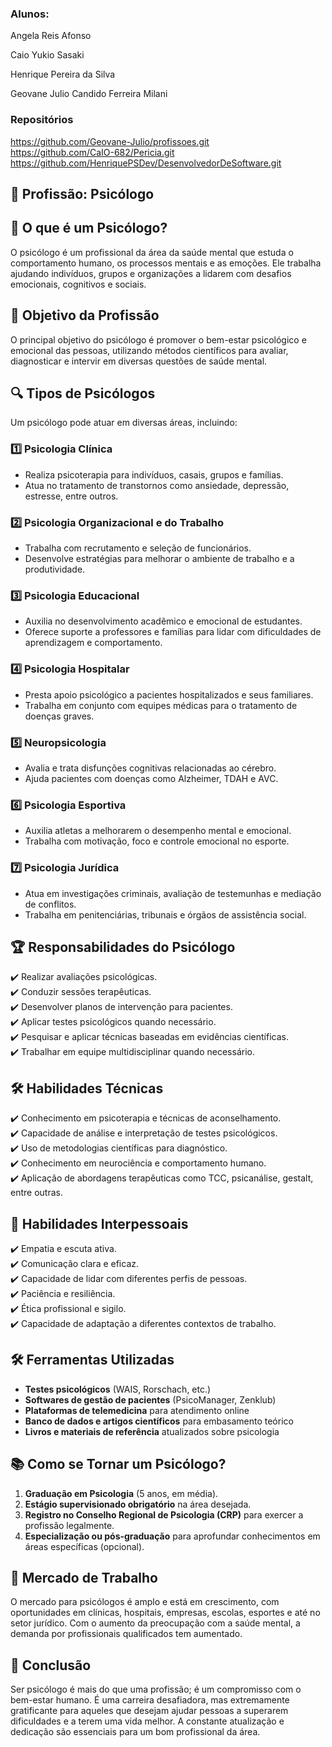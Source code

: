 ### Alunos: 
<p>Angela Reis Afonso</p>
<p>Caio Yukio Sasaki</p>
<p>Henrique Pereira da Silva</p>
<p>Geovane Julio Candido Ferreira Milani</p>

### Repositórios
<a>https://github.com/Geovane-Julio/profissoes.git</a><br>
<a>https://github.com/CaIO-682/Pericia.git</a><br>
<a>https://github.com/HenriquePSDev/DesenvolvedorDeSoftware.git</a>

## 📘 Profissão: Psicólogo

## 🧠 O que é um Psicólogo?
O psicólogo é um profissional da área da saúde mental que estuda o comportamento humano, os processos mentais e as emoções. Ele trabalha ajudando indivíduos, grupos e organizações a lidarem com desafios emocionais, cognitivos e sociais.

## 🎯 Objetivo da Profissão
O principal objetivo do psicólogo é promover o bem-estar psicológico e emocional das pessoas, utilizando métodos científicos para avaliar, diagnosticar e intervir em diversas questões de saúde mental.

## 🔍 Tipos de Psicólogos
Um psicólogo pode atuar em diversas áreas, incluindo:

### 1️⃣ **Psicologia Clínica**
- Realiza psicoterapia para indivíduos, casais, grupos e famílias.
- Atua no tratamento de transtornos como ansiedade, depressão, estresse, entre outros.

### 2️⃣ **Psicologia Organizacional e do Trabalho**
- Trabalha com recrutamento e seleção de funcionários.
- Desenvolve estratégias para melhorar o ambiente de trabalho e a produtividade.

### 3️⃣ **Psicologia Educacional**
- Auxilia no desenvolvimento acadêmico e emocional de estudantes.
- Oferece suporte a professores e famílias para lidar com dificuldades de aprendizagem e comportamento.

### 4️⃣ **Psicologia Hospitalar**
- Presta apoio psicológico a pacientes hospitalizados e seus familiares.
- Trabalha em conjunto com equipes médicas para o tratamento de doenças graves.

### 5️⃣ **Neuropsicologia**
- Avalia e trata disfunções cognitivas relacionadas ao cérebro.
- Ajuda pacientes com doenças como Alzheimer, TDAH e AVC.

### 6️⃣ **Psicologia Esportiva**
- Auxilia atletas a melhorarem o desempenho mental e emocional.
- Trabalha com motivação, foco e controle emocional no esporte.

### 7️⃣ **Psicologia Jurídica**
- Atua em investigações criminais, avaliação de testemunhas e mediação de conflitos.
- Trabalha em penitenciárias, tribunais e órgãos de assistência social.

## 🏆 Responsabilidades do Psicólogo
✔️ Realizar avaliações psicológicas.  
✔️ Conduzir sessões terapêuticas.  
✔️ Desenvolver planos de intervenção para pacientes.  
✔️ Aplicar testes psicológicos quando necessário.  
✔️ Pesquisar e aplicar técnicas baseadas em evidências científicas.  
✔️ Trabalhar em equipe multidisciplinar quando necessário.  

## 🛠 Habilidades Técnicas
✔️ Conhecimento em psicoterapia e técnicas de aconselhamento.  
✔️ Capacidade de análise e interpretação de testes psicológicos.  
✔️ Uso de metodologias científicas para diagnóstico.  
✔️ Conhecimento em neurociência e comportamento humano.  
✔️ Aplicação de abordagens terapêuticas como TCC, psicanálise, gestalt, entre outras.  

## 🤝 Habilidades Interpessoais
✔️ Empatia e escuta ativa.  
✔️ Comunicação clara e eficaz.  
✔️ Capacidade de lidar com diferentes perfis de pessoas.  
✔️ Paciência e resiliência.  
✔️ Ética profissional e sigilo.  
✔️ Capacidade de adaptação a diferentes contextos de trabalho.  

## 🛠 Ferramentas Utilizadas
- **Testes psicológicos** (WAIS, Rorschach, etc.)
- **Softwares de gestão de pacientes** (PsicoManager, Zenklub)
- **Plataformas de telemedicina** para atendimento online
- **Banco de dados e artigos científicos** para embasamento teórico
- **Livros e materiais de referência** atualizados sobre psicologia

## 📚 Como se Tornar um Psicólogo?
1. **Graduação em Psicologia** (5 anos, em média).
2. **Estágio supervisionado obrigatório** na área desejada.
3. **Registro no Conselho Regional de Psicologia (CRP)** para exercer a profissão legalmente.
4. **Especialização ou pós-graduação** para aprofundar conhecimentos em áreas específicas (opcional).

## 💼 Mercado de Trabalho
O mercado para psicólogos é amplo e está em crescimento, com oportunidades em clínicas, hospitais, empresas, escolas, esportes e até no setor jurídico. Com o aumento da preocupação com a saúde mental, a demanda por profissionais qualificados tem aumentado.

## 📌 Conclusão
Ser psicólogo é mais do que uma profissão; é um compromisso com o bem-estar humano. É uma carreira desafiadora, mas extremamente gratificante para aqueles que desejam ajudar pessoas a superarem dificuldades e a terem uma vida melhor. A constante atualização e dedicação são essenciais para um bom profissional da área.


